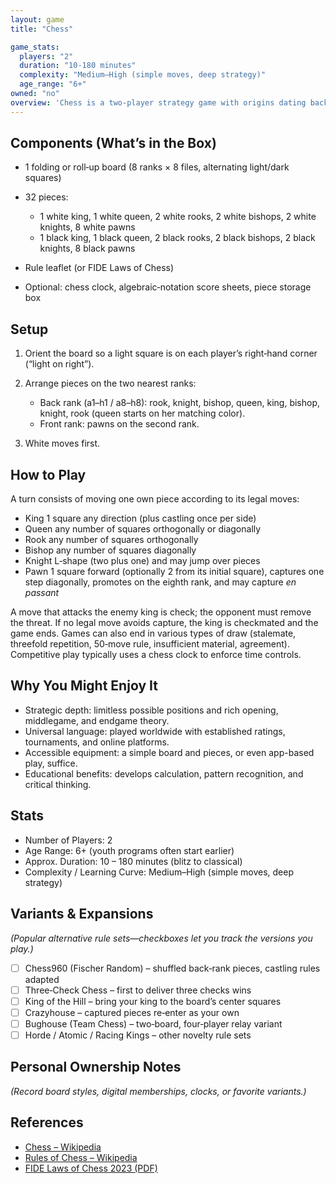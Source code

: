 ```yaml
---
layout: game
title: "Chess"

game_stats:
  players: "2"
  duration: "10-180 minutes"
  complexity: "Medium–High (simple moves, deep strategy)"
  age_range: "6+"
owned: "no"
overview: 'Chess is a two‑player strategy game with origins dating back over a millennium. Played on an 8 × 8 checkered board, each side commands 16 pieces with distinct movement patterns, seeking to force the opposing king into checkmate, a position where capture is unavoidable. Modern rules—codified by the International Chess Federation (FIDE)—emerged in the 15th century and remain largely unchanged today. Chess is celebrated for its deep tactics, vast opening theory, and rich history of competitive play, from local clubs to world championship matches.'
---
```


## Components (What’s in the Box)

* 1 folding or roll‑up board (8 ranks × 8 files, alternating light/dark squares)
* 32 pieces:

  * 1 white king, 1 white queen, 2 white rooks, 2 white bishops, 2 white knights, 8 white pawns
  * 1 black king, 1 black queen, 2 black rooks, 2 black bishops, 2 black knights, 8 black pawns
* Rule leaflet (or FIDE Laws of Chess)
* Optional: chess clock, algebraic‑notation score sheets, piece storage box

## Setup

1. Orient the board so a light square is on each player’s right‑hand corner (“light on right”).
2. Arrange pieces on the two nearest ranks:

   * Back rank (a1–h1 / a8–h8): rook, knight, bishop, queen, king, bishop, knight, rook (queen starts on her matching color).
   * Front rank: pawns on the second rank.
3. White moves first.

## How to Play

A turn consists of moving one own piece according to its legal moves:

* King 1 square any direction (plus castling once per side)
* Queen any number of squares orthogonally or diagonally
* Rook any number of squares orthogonally
* Bishop any number of squares diagonally
* Knight L‑shape (two plus one) and may jump over pieces
* Pawn 1 square forward (optionally 2 from its initial square), captures one step diagonally, promotes on the eighth rank, and may capture *en passant*

A move that attacks the enemy king is check; the opponent must remove the threat. If no legal move avoids capture, the king is checkmated and the game ends. Games can also end in various types of draw (stalemate, threefold repetition, 50‑move rule, insufficient material, agreement). Competitive play typically uses a chess clock to enforce time controls.

## Why You Might Enjoy It

* Strategic depth: limitless possible positions and rich opening, middlegame, and endgame theory.
* Universal language: played worldwide with established ratings, tournaments, and online platforms.
* Accessible equipment: a simple board and pieces, or even app-based play, suffice.
* Educational benefits: develops calculation, pattern recognition, and critical thinking.

## Stats

* Number of Players: 2
* Age Range: 6+ (youth programs often start earlier)
* Approx. Duration: 10 – 180 minutes (blitz to classical)
* Complexity / Learning Curve: Medium–High (simple moves, deep strategy)

## Variants & Expansions

*(Popular alternative rule sets—checkboxes let you track the versions you play.)*

* [ ] Chess960 (Fischer Random) – shuffled back‑rank pieces, castling rules adapted
* [ ] Three‑Check Chess – first to deliver three checks wins
* [ ] King of the Hill – bring your king to the board’s center squares
* [ ] Crazyhouse – captured pieces re‑enter as your own
* [ ] Bughouse (Team Chess) – two‑board, four‑player relay variant
* [ ] Horde / Atomic / Racing Kings – other novelty rule sets

## Personal Ownership Notes

*(Record board styles, digital memberships, clocks, or favorite variants.)*

## References

* [Chess – Wikipedia](https://en.wikipedia.org/wiki/Chess)
* [Rules of Chess – Wikipedia](https://en.wikipedia.org/wiki/Rules_of_chess)
* [FIDE Laws of Chess 2023 (PDF)](https://rcc.fide.com/wp-content/uploads/2022/12/20230101Laws-of-Chess.pdf)
